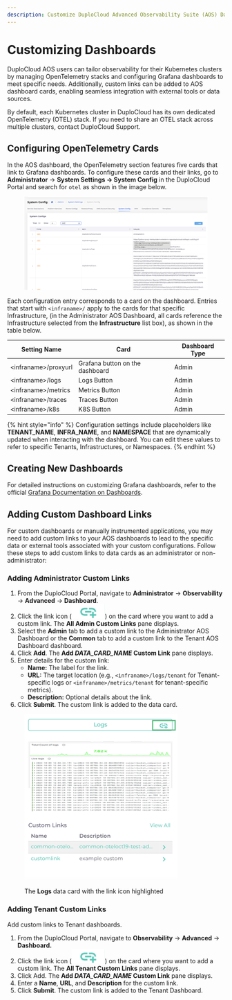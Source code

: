 ```yaml
---
description: Customize DuploCloud Advanced Observability Suite (AOS) Dashboards
---
```


# Customizing Dashboards

DuploCloud AOS users can tailor observability for their Kubernetes clusters by managing OpenTelemetry stacks and configuring Grafana dashboards to meet specific needs. Additionally, custom links can be added to AOS dashboard cards, enabling seamless integration with external tools or data sources.

By default, each Kubernetes cluster in DuploCloud has its own dedicated OpenTelemetry (OTEL) stack. If you need to share an OTEL stack across multiple clusters, contact DuploCloud Support.

## Configuring OpenTelemetry Cards

In the AOS dashboard, the OpenTelemetry section features five cards that link to Grafana dashboards. To configure these cards and their links, go to **Administrator** -> **System Settings -> System Config** in the DuploCloud Portal and search for `otel` as shown in the image below.

<figure><img src="../../../.gitbook/assets/image (9).png" alt=""><figcaption></figcaption></figure>

Each configuration entry corresponds to a card on the dashboard. Entries that start with `<infraname>/` apply to the cards for that specific Infrastructure, (in the Administrator AOS Dashboard, all cards reference the Infrastructure selected from the **Infrastructure** list box), as shown in the table below.&#x20;

| Setting Name          | Card                            | Dashboard Type |
| --------------------- | ------------------------------- | -------------- |
| \<infraname>/proxyurl | Grafana button on the dashboard | Admin          |
| \<infraname>/logs     | Logs Button                     | Admin          |
| \<infraname>/metrics  | Metrics Button                  | Admin          |
| \<infraname>/traces   | Traces Button                   | Admin          |
| \<infraname>/k8s      | K8S Button                      | Admin          |

{% hint style="info" %}
Configuration settings include placeholders like **TENANT\_NAME**, **INFRA\_NAME**, and **NAMESPACE** that are dynamically updated when interacting with the dashboard. You can edit these values to refer to specific Tenants, Infrastructures, or Namespaces.
{% endhint %}

## Creating New Dashboards&#x20;

For detailed instructions on customizing Grafana dashboards, refer to the official [Grafana Documentation on Dashboards](https://grafana.com/docs/grafana/latest/dashboards/).

## Adding Custom Dashboard Links

For custom dashboards or manually instrumented applications, you may need to add custom links to your AOS dashboards to lead to the specific data or external tools associated with your custom configurations. Follow these steps to add custom links to data cards as an administrator or non-administrator:

### Adding Administrator Custom Links

1. From the DuploCloud Portal, navigate to **Administrator** -> **Observability** -> **Advanced** -> **Dashboard**.
2. Click the link icon (<img src="../../../.gitbook/assets/new link icon.png" alt="" data-size="line">) on the card where you want to add a custom link. The **All Admin Custom Links** pane displays.
3. Select the **Admin** tab to add a custom link to the Administrator AOS Dashboard or the **Common** tab to add a custom link to the Tenant AOS Dashboard dashboard.
4. Click **Add**. The **Add&#x20;**_**DATA\_CARD\_NAME**_**&#x20;Custom Link** pane displays.
5. Enter details for the custom link:&#x20;
   * **Name:** The label for the link.
   * **URL:** The target location (e.g., `<infraname>/logs/tenant` for Tenant-specific logs or `<infraname>/metrics/tenant` for tenant-specific metrics).
   * **Description:** Optional details about the link.
6. Click **Submit**. The custom link is added to the data card.&#x20;

<div align="left"><figure><img src="../../../.gitbook/assets/new logs.png" alt="" width="354"><figcaption><p>The <strong>Logs</strong> data card with the link icon highlighted</p></figcaption></figure></div>

### Adding Tenant Custom Links

Add custom links to Tenant dashboards.

1. From the DuploCloud Portal, navigate to **Observability** -> **Advanced** -> **Dashboard.**
2. Click the link icon (<img src="../../../.gitbook/assets/new link icon.png" alt="" data-size="line">) on the card where you want to add a custom link. The **All Tenant Custom Links** pane displays.
3. Click Add. The **Add&#x20;**_**DATA\_CARD\_NAME**_**&#x20;Custom Link** pane displays.
4. Enter a **Name**, **URL**, and **Description** for the custom link.&#x20;
5. Click **Submit**. The custom link is added to the Tenant Dashboard.&#x20;
